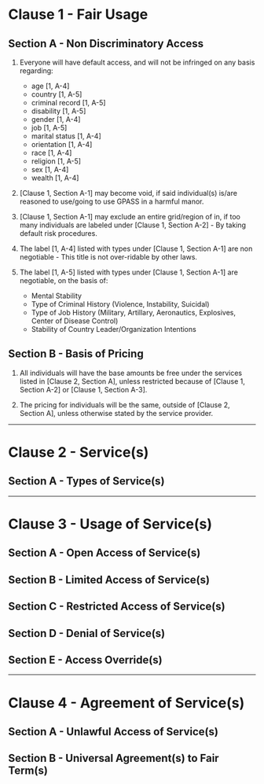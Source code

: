 # Clause 1 - Fair Usage

## Section A - Non Discriminatory Access
  1. Everyone will have default access, and will not be infringed on any basis regarding:
      * age [1, A-4]
      * country [1, A-5]
      * criminal record [1, A-5]
      * disability [1, A-5]
      * gender [1, A-4]
      * job [1, A-5]
      * marital status [1, A-4]
      * orientation [1, A-4]
      * race [1, A-4]
      * religion [1, A-5]
      * sex [1, A-4]
      * wealth [1, A-4]
      
  2. [Clause 1, Section A-1] may become void, if said individual(s) is/are reasoned to use/going to use GPASS in a harmful manor.
  
  3. [Clause 1, Section A-1] may exclude an entire grid/region of in, if too many individuals are labeled under [Clause 1, Section A-2] - By taking default risk procedures.
  
  4. The label [1, A-4] listed with types under [Clause 1, Section A-1] are non negotiable - This title is not over-ridable by other laws.
  
  5. The label [1, A-5] listed with types under [Clause 1, Section A-1] are negotiable, on the basis of:
      * Mental Stability
      * Type of Criminal History (Violence, Instability, Suicidal)
      * Type of Job History (Military, Artillary, Aeronautics, Explosives, Center of Disease Control)
      * Stability of Country Leader/Organization Intentions

## Section B - Basis of Pricing
  1. All individuals will have the base amounts be free under the services listed in [Clause 2, Section A], unless restricted because of [Clause 1, Section A-2] or [Clause 1, Section A-3].
  
  2. The pricing for individuals will be the same, outside of [Clause 2, Section A], unless otherwise stated by the service provider.

---

# Clause 2 - Service(s)

## Section A - Types of Service(s)

---

# Clause 3 - Usage of Service(s)

## Section A - Open Access of Service(s)

## Section B - Limited Access of Service(s)

## Section C - Restricted Access of Service(s)

## Section D - Denial of Service(s)

## Section E - Access Override(s)

---

# Clause 4 - Agreement of Service(s)

## Section A - Unlawful Access of Service(s)

## Section B - Universal Agreement(s) to Fair Term(s)

